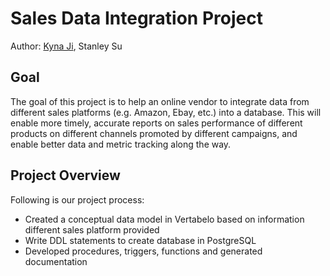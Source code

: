 # Sales Data Integration Project
Author: [Kyna Ji](https://github.com/feiran-kyna-ji), Stanley Su  

## Goal
The goal of this project is to help an online vendor to integrate data from different sales platforms (e.g. Amazon, Ebay, etc.) into a database. 
This will enable more timely, accurate reports on sales performance of different products on different channels promoted by different campaigns, and enable better data and metric tracking along the way.

## Project Overview
Following is our project process:
* Created a conceptual data model in Vertabelo based on information different sales platform provided
* Write DDL statements to create database in PostgreSQL
* Developed procedures, triggers, functions and generated documentation
